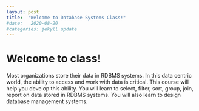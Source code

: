 ```yaml
---
layout: post
title:  "Welcome to Database Systems Class!"
#date:   2020-08-20
#categories: jekyll update
---
```

# Welcome to class!
Most organizations store their data in RDBMS systems. In this data centric world, the ability to access and work with data is critical. This course will help you develop this ability. You will learn to select, filter, sort, group, join, report on data stored in RDBMS systems. You will also learn to design database management systems.
